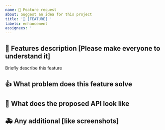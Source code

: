 ```yaml
---
name: 🤩 Feature request
about: Suggest an idea for this project
title: '🤩 [FEATURE] '
labels: enhancement
assignees: ''
---
```


## 🤩 Features description [Please make everyone to understand it]

Briefly describe this feature

## 👍 What problem does this feature solve

## 👾 What does the proposed API look like

## 🚑 Any additional [like screenshots]
